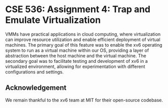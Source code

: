 # CSE 536: Assignment 4: Trap and Emulate Virtualization

VMMs have practical applications in cloud computing, where virtualization can improve resource utilization and enable efficient deployment of virtual machines. The primary goal of this feature was to enable the xv6 operating system to run as a virtual machine within our OS, providing a layer of abstraction between the host machine and the virtual machine. The secondary goal was to facilitate testing and development of xv6 in a virtualized environment, allowing for experimentation with different configurations and settings.

## Acknowledgement

We remain thankful to the xv6 team at MIT for their open-source codebase. 
